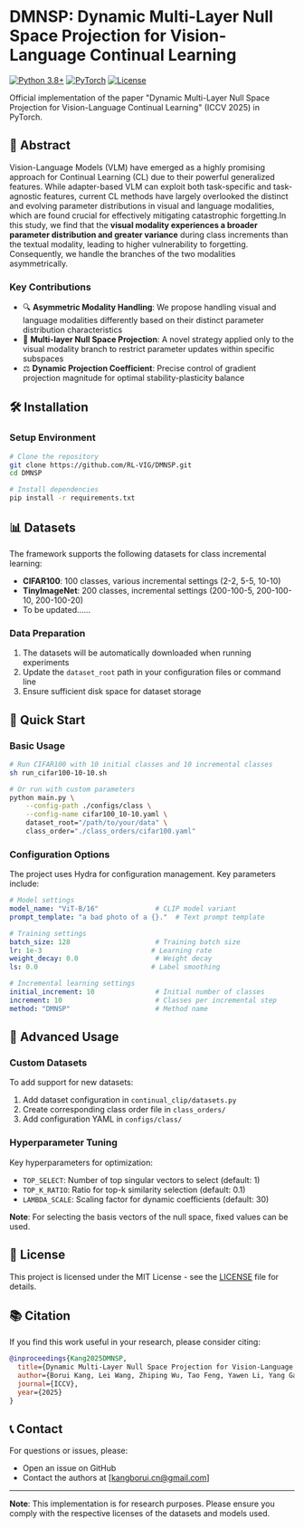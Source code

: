 # DMNSP: Dynamic Multi-Layer Null Space Projection for Vision-Language Continual Learning

[![Python 3.8+](https://img.shields.io/badge/python-3.8+-blue.svg)](https://www.python.org/downloads/release/python-380/)
[![PyTorch](https://img.shields.io/badge/PyTorch-1.8+-red.svg)](https://pytorch.org/)
[![License](https://img.shields.io/badge/License-MIT-green.svg)](LICENSE)

Official implementation of the paper "Dynamic Multi-Layer Null Space Projection for Vision-Language Continual Learning" (ICCV 2025) in PyTorch.

## 🎯 Abstract

Vision-Language Models (VLM) have emerged as a highly promising approach for Continual Learning (CL) due to their powerful generalized features. While adapter-based VLM can exploit both task-specific and task-agnostic features, current CL methods have largely overlooked the distinct and evolving parameter distributions in visual and language modalities, which are found crucial for effectively mitigating catastrophic forgetting.In this study, we find that the **visual modality experiences a broader parameter distribution and greater variance** during class increments than the textual modality, leading to higher vulnerability to forgetting. Consequently, we handle the branches of the two modalities asymmetrically.

### Key Contributions

- 🔍 **Asymmetric Modality Handling**: We propose handling visual and language modalities differently based on their distinct parameter distribution characteristics
- 🚀 **Multi-layer Null Space Projection**: A novel strategy applied only to the visual modality branch to restrict parameter updates within specific subspaces
- ⚖️ **Dynamic Projection Coefficient**: Precise control of gradient projection magnitude for optimal stability-plasticity balance

## 🛠️ Installation

### Setup Environment

```bash
# Clone the repository
git clone https://github.com/RL-VIG/DMNSP.git
cd DMNSP

# Install dependencies
pip install -r requirements.txt
```

## 📊 Datasets

The framework supports the following datasets for class incremental learning:

- **CIFAR100**: 100 classes, various incremental settings (2-2, 5-5, 10-10)
- **TinyImageNet**: 200 classes, incremental settings (200-100-5, 200-100-10, 200-100-20)
- To be updated......

### Data Preparation

1. The datasets will be automatically downloaded when running experiments
2. Update the `dataset_root` path in your configuration files or command line
3. Ensure sufficient disk space for dataset storage

## 🚀 Quick Start

### Basic Usage

```bash
# Run CIFAR100 with 10 initial classes and 10 incremental classes
sh run_cifar100-10-10.sh

# Or run with custom parameters
python main.py \
    --config-path ./configs/class \
    --config-name cifar100_10-10.yaml \
    dataset_root="/path/to/your/data" \
    class_order="./class_orders/cifar100.yaml"
```

### Configuration Options

The project uses Hydra for configuration management. Key parameters include:

```yaml
# Model settings
model_name: "ViT-B/16"              # CLIP model variant
prompt_template: "a bad photo of a {}."  # Text prompt template

# Training settings
batch_size: 128                     # Training batch size
lr: 1e-3                           # Learning rate
weight_decay: 0.0                   # Weight decay
ls: 0.0                            # Label smoothing

# Incremental learning settings
initial_increment: 10               # Initial number of classes
increment: 10                       # Classes per incremental step
method: "DMNSP"                     # Method name
```

## 🔧 Advanced Usage

### Custom Datasets

To add support for new datasets:

1. Add dataset configuration in `continual_clip/datasets.py`
2. Create corresponding class order file in `class_orders/`
3. Add configuration YAML in `configs/class/`

### Hyperparameter Tuning

Key hyperparameters for optimization:

- `TOP_SELECT`: Number of top singular vectors to select (default: 1)
- `TOP_K_RATIO`: Ratio for top-k similarity selection (default: 0.1)
- `LAMBDA_SCALE`: Scaling factor for dynamic coefficients (default: 30)

**Note**: For selecting the basis vectors of the null space, fixed values can be used.

## 📄 License

This project is licensed under the MIT License - see the [LICENSE](LICENSE) file for details.

## 📚 Citation

If you find this work useful in your research, please consider citing:

```bibtex
@inproceedings{Kang2025DMNSP,
  title={Dynamic Multi-Layer Null Space Projection for Vision-Language Continual Learning},
  author={Borui Kang, Lei Wang, Zhiping Wu, Tao Feng, Yawen Li, Yang Gao, Wenbin Li},
  journal={ICCV},
  year={2025}
}
```

## 📞 Contact

For questions or issues, please:
- Open an issue on GitHub
- Contact the authors at [kangborui.cn@gmail.com]

---

**Note**: This implementation is for research purposes. Please ensure you comply with the respective licenses of the datasets and models used.



